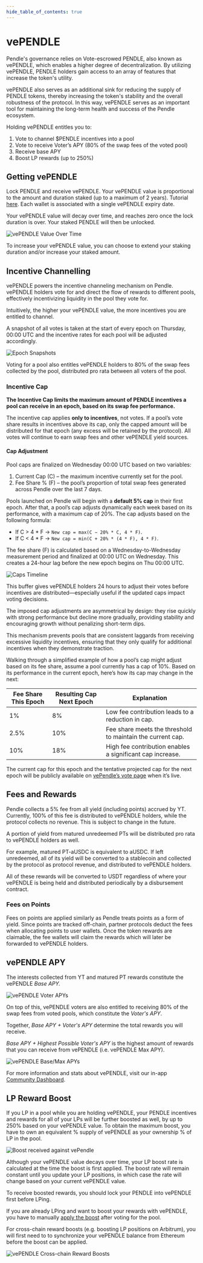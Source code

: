 ```yaml
---
hide_table_of_contents: true
---
```


# vePENDLE

Pendle's governance relies on Vote-escrowed PENDLE, also known as vePENDLE, which enables a higher degree of decentralization. By utilizing vePENDLE, PENDLE holders gain access to an array of features that increase the token's utility.

vePENDLE also serves as an additional sink for reducing the supply of PENDLE tokens, thereby increasing the token's stability and the overall robustness of the protocol. In this way, vePENDLE serves as an important tool for maintaining the long-term health and success of the Pendle ecosystem.

Holding vePENDLE entitles you to:

1. Vote to channel $PENDLE incentives into a pool
2. Vote to receive Voter’s APY (80% of the swap fees of the voted pool)
3. Receive base APY 
4. Boost LP rewards (up to 250%)

## Getting vePENDLE

Lock PENDLE and receive vePENDLE. Your vePENDLE value is proportional to the amount and duration staked (up to a maximum of 2 years). Tutorial [here](./Guides/Lock.md). Each wallet is associated with a single vePENDLE expiry date.

Your vePENDLE value will decay over time, and reaches zero once the lock duration is over. Your staked PENDLE will then be unlocked.

![vePENDLE Value Over Time](/img/ProtocolMechanics/vependle_value.jpg "vePENDLE Value Over Time")

To increase your vePENDLE value, you can choose to extend your staking duration and/or increase your staked amount.

## Incentive Channelling

vePENDLE powers the incentive channeling mechanism on Pendle. vePENDLE holders vote for and direct the flow of rewards to different pools, effectively incentivizing liquidity in the pool they vote for.

Intuitively, the higher your vePENDLE value, the more incentives you are entitled to channel.

A snapshot of all votes is taken at the start of every epoch on Thursday, 00:00 UTC and the incentive rates for each pool will be adjusted accordingly.

![Epoch Snapshots](/img/ProtocolMechanics/epoch_snapshots.jpg "Epoch Snapshots")

Voting for a pool also entitles vePENDLE holders to 80% of the swap fees collected by the pool, distributed pro rata between all voters of the pool.


### Incentive Cap

**The Incentive Cap limits the maximum amount of PENDLE incentives a pool can receive in an epoch, based on its swap fee performance.**

The incentive cap applies **only to incentives**, not votes. If a pool’s vote share results in incentives above its cap, only the capped amount will be distributed for that epoch (any excess will be retained by the protocol). All votes will continue to earn swap fees and other vePENDLE yield sources.

#### Cap Adjustment

Pool caps are finalized on Wednesday 00:00 UTC based on two variables:
1. Current Cap (C) – the maximum incentive currently set for the pool.
2. Fee Share % (F) – the pool’s proportion of total swap fees generated across Pendle over the last 7 days.

Pools launched on Pendle will begin with a **default 5% cap** in their first epoch. After that, a pool’s cap adjusts dynamically each week based on its performance, with a maximum cap of 20%. The cap adjusts based on the following formula:
- If C > 4 \* F → `New cap = max(C − 20% * C, 4 * F)`.
- If C < 4 \* F → `New cap = min(C + 20% * (4 * F), 4 * F)`.

The fee share (F) is calculated based on a Wednesday-to-Wednesday measurement period and finalized at 00:00 UTC on Wednesday. This creates a 24-hour lag before the new epoch begins on Thu 00:00 UTC.

![Caps Timeline](/img/ProtocolMechanics/caps_timeline.png "Caps Timeline")

This buffer gives vePENDLE holders 24 hours to adjust their votes before incentives are distributed—especially useful if the updated caps impact voting decisions.

The imposed cap adjustments are asymmetrical by design: they rise quickly with strong performance but decline more gradually, providing stability and encouraging growth without penalizing short-term dips.

This mechanism prevents pools that are consistent laggards from receiving excessive liquidity incentives, ensuring that they only qualify for additional incentives when they demonstrate traction.

Walking through a simplified example of how a pool’s cap might adjust based on its fee share, assume a pool currently has a cap of 10%. Based on its performance in the current epoch, here’s how its cap may change in the next:

| Fee Share This Epoch | Resulting Cap Next Epoch |        Explanation            |
| -------------------- | ------------------------ | ----------------------------- |
| 1%                   | 8%                       | Low fee contribution leads to a reduction in cap. |
| 2.5%                 | 10%                      | Fee share meets the threshold to maintain the current cap. |
| 10%                  | 18%                      | High fee contribution enables a significant cap increase.|

The current cap for this epoch and the tentative projected cap for the next epoch will be publicly available on [vePendle’s vote page](https://app.pendle.finance/vependle/vote) when it’s live.


## Fees and Rewards

Pendle collects a 5% fee from all yield (including points) accrued by YT. Currently, 100% of this fee is distributed to vePENDLE holders, while the protocol collects no revenue. This is subject to change in the future.

A portion of yield from matured unredeemed PTs will be distributed pro rata to vePENDLE holders as well. 

For example, matured PT-aUSDC is equivalent to aUSDC. If left unredeemed, all of its yield will be converted to a stablecoin and collected by the protocol as protocol revenue, and distributed to vePENDLE holders. 

All of these rewards will be converted to USDT regardless of where your vePENDLE is being held and distributed periodically by a disbursement contract.

### Fees on Points

Fees on points are applied similarly as Pendle treats points as a form of yield. Since points are tracked off-chain, partner protocols deduct the fees when allocating points to user wallets. Once the token rewards are claimable, the fee wallets will claim the rewards which will later be forwarded to vePENDLE holders.

## vePENDLE APY

The interests collected from YT and matured PT rewards constitute the vePENDLE _Base APY._

![vePENDLE Voter APYs](/img/ProtocolMechanics/vependle_voter_apys.png "vePENDLE Voter APYs")

On top of this, vePENDLE voters are also entitled to receiving 80% of the swap fees from voted pools, which constitute the _Voter's APY_. 

Together, _Base APY + Voter's APY_ determine the total rewards you will receive.

_Base APY + Highest Possible Voter's APY_ is the highest amount of rewards that you can receive from vePENDLE (i.e. vePENDLE Max APY).

![vePENDLE Base/Max APYs](/img/ProtocolMechanics/vependle_base_max_apys.png "vePENDLE Base/Max APYs")

For more information and stats about vePENDLE, visit our in-app [Community Dashboard](https://app.pendle.finance/vependle/stats).

## LP Reward Boost

If you LP in a pool while you are holding vePENDLE, your PENDLE incentives and rewards for all of your LPs will be further boosted as well, by up to 250% based on your vePENDLE value. To obtain the maximum boost, you have to own an equivalent % supply of vePENDLE as your ownership % of LP in the pool.

![Boost received against vePendle](/img/ProtocolMechanics/vependle_boost.jpg "Boost received against vePendle")

Although your vePENDLE value decays over time, your LP boost rate is calculated at the time the boost is first applied. The boost rate will remain constant until you update your LP positions, in which case the rate will change based on your current vePENDLE value.

To receive boosted rewards, you should lock your PENDLE into vePENDLE first before LPing.

If you are already LPing and want to boost your rewards with vePENDLE, you have to manually [apply the boost](./Guides/ApplyBoost.md) after voting for the pool.

For cross-chain reward boosts (e.g. boosting LP positions on Arbitrum), you will first need to to synchronize your vePENDLE balance from Ethereum before the boost can be applied.

![vePENDLE Cross-chain Reward Boosts](/img/ProtocolMechanics/vependle_crosschain.png "vePENDLE Cross-chain Reward Boosts")